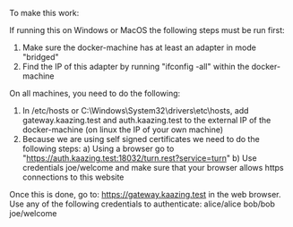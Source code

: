 To make this work:

If running this on Windows or MacOS the following steps must be run first:
1) Make sure the docker-machine has at least an adapter in mode "bridged"
2) Find the IP of this adapter by running "ifconfig -all" within the docker-machine

On all machines, you need to do the following:
1) In /etc/hosts or C:\Windows\System32\drivers\etc\hosts, add gateway.kaazing.test and auth.kaazing.test to the external IP of the docker-machine (on linux the IP of your own machine)
2) Because we are using self signed certificates we need to do the following steps: 
    a) Using a browser go to "https://auth.kaazing.test:18032/turn.rest?service=turn" 
    b) Use credentials joe/welcome and make sure that your browser allows https connections to this website
    
Once this is done, go to:
https://gateway.kaazing.test in the web browser.
Use any of the following credentials to authenticate:
alice/alice
bob/bob
joe/welcome